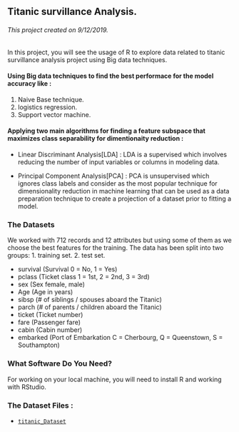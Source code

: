 ## Titanic survillance Analysis.
###### This project created on 9/12/2019.
In this project, you will see the usage of R to explore data related to titanic survillance analysis project using Big data techniques.

#### Using Big data techniques to find the best performace for the model accuracy like : 
1. Naive Base technique.
2. logistics regression.
3. Support vector machine.
#### Applying two main algorithms for finding a feature subspace that maximizes class separability for dimentionaity reduction :
* Linear Discriminant Analysis[LDA] :
LDA is a supervised which involves reducing the number of input variables or columns in modeling data.

* Principal Component Analysis[PCA] :
PCA is unsupervised which ignores class labels and consider as the most popular technique for dimensionality reduction in machine learning that can be used as a data preparation technique to create a projection of a dataset prior to fitting a model.

### The Datasets
We worked with 712 records and 12 attributes but using some of them as we choose the best features for the training.
The data has been split into two groups:
	1. training set.
	2. test set.

* survival	(Survival	0 = No, 1 = Yes)
* pclass	(Ticket class	1 = 1st, 2 = 2nd, 3 = 3rd)
* sex		(Sex 		female, male)	
* Age		(Age in years)
* sibsp		(# of siblings / spouses aboard the Titanic)
* parch		(# of parents / children aboard the Titanic)
* ticket	(Ticket number)	
* fare		(Passenger fare)
* cabin		(Cabin number)
* embarked	(Port of Embarkation	C = Cherbourg, Q = Queenstown, S = Southampton)

 ### What Software Do You Need?
 For working on your local machine, you will need to install R and working with RStudio.

### The Dataset Files :
* [`titanic_Dataset`](https://github.com/hagar912/blob/master/titanic_ds.csv)







